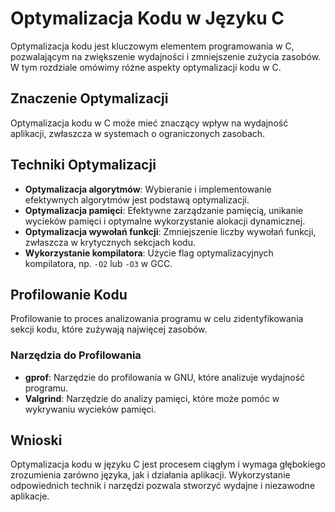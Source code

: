 
# Optymalizacja Kodu w Języku C

Optymalizacja kodu jest kluczowym elementem programowania w C, pozwalającym na zwiększenie wydajności i zmniejszenie zużycia zasobów. W tym rozdziale omówimy różne aspekty optymalizacji kodu w C.

## Znaczenie Optymalizacji
Optymalizacja kodu w C może mieć znaczący wpływ na wydajność aplikacji, zwłaszcza w systemach o ograniczonych zasobach.

## Techniki Optymalizacji
- **Optymalizacja algorytmów**: Wybieranie i implementowanie efektywnych algorytmów jest podstawą optymalizacji.
- **Optymalizacja pamięci**: Efektywne zarządzanie pamięcią, unikanie wycieków pamięci i optymalne wykorzystanie alokacji dynamicznej.
- **Optymalizacja wywołań funkcji**: Zmniejszenie liczby wywołań funkcji, zwłaszcza w krytycznych sekcjach kodu.
- **Wykorzystanie kompilatora**: Użycie flag optymalizacyjnych kompilatora, np. `-O2` lub `-O3` w GCC.

## Profilowanie Kodu
Profilowanie to proces analizowania programu w celu zidentyfikowania sekcji kodu, które zużywają najwięcej zasobów.

### Narzędzia do Profilowania
- **gprof**: Narzędzie do profilowania w GNU, które analizuje wydajność programu.
- **Valgrind**: Narzędzie do analizy pamięci, które może pomóc w wykrywaniu wycieków pamięci.

## Wnioski
Optymalizacja kodu w języku C jest procesem ciągłym i wymaga głębokiego zrozumienia zarówno języka, jak i działania aplikacji. Wykorzystanie odpowiednich technik i narzędzi pozwala stworzyć wydajne i niezawodne aplikacje.
